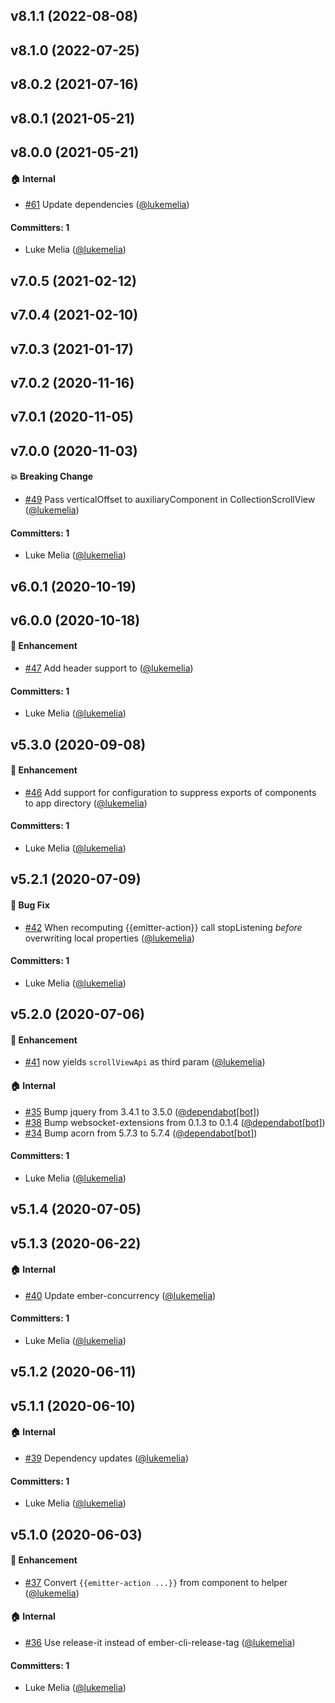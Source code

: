 ## v8.1.1 (2022-08-08)

## v8.1.0 (2022-07-25)

## v8.0.2 (2021-07-16)

## v8.0.1 (2021-05-21)

## v8.0.0 (2021-05-21)

#### :house: Internal
* [#61](https://github.com/yappbox/yapp-scroll-view/pull/61) Update dependencies ([@lukemelia](https://github.com/lukemelia))

#### Committers: 1
- Luke Melia ([@lukemelia](https://github.com/lukemelia))

## v7.0.5 (2021-02-12)

## v7.0.4 (2021-02-10)

## v7.0.3 (2021-01-17)

## v7.0.2 (2020-11-16)

## v7.0.1 (2020-11-05)

## v7.0.0 (2020-11-03)

#### :boom: Breaking Change
* [#49](https://github.com/yappbox/yapp-scroll-view/pull/49) Pass verticalOffset to auxiliaryComponent in CollectionScrollView ([@lukemelia](https://github.com/lukemelia))

#### Committers: 1
- Luke Melia ([@lukemelia](https://github.com/lukemelia))

## v6.0.1 (2020-10-19)

## v6.0.0 (2020-10-18)

#### :rocket: Enhancement
* [#47](https://github.com/yappbox/yapp-scroll-view/pull/47) Add header support to <CollectionScrollView> ([@lukemelia](https://github.com/lukemelia))

#### Committers: 1
- Luke Melia ([@lukemelia](https://github.com/lukemelia))

## v5.3.0 (2020-09-08)

#### :rocket: Enhancement
* [#46](https://github.com/yappbox/yapp-scroll-view/pull/46) Add support for configuration to suppress exports of components to app directory ([@lukemelia](https://github.com/lukemelia))

#### Committers: 1
- Luke Melia ([@lukemelia](https://github.com/lukemelia))

## v5.2.1 (2020-07-09)

#### :bug: Bug Fix
* [#42](https://github.com/yappbox/yapp-scroll-view/pull/42) When recomputing {{emitter-action}} call stopListening *before* overwriting local properties ([@lukemelia](https://github.com/lukemelia))

#### Committers: 1
- Luke Melia ([@lukemelia](https://github.com/lukemelia))

## v5.2.0 (2020-07-06)

#### :rocket: Enhancement
* [#41](https://github.com/yappbox/yapp-scroll-view/pull/41) <CollectionScrollView> now yields `scrollViewApi` as third param ([@lukemelia](https://github.com/lukemelia))

#### :house: Internal
* [#35](https://github.com/yappbox/yapp-scroll-view/pull/35) Bump jquery from 3.4.1 to 3.5.0 ([@dependabot[bot]](https://github.com/apps/dependabot))
* [#38](https://github.com/yappbox/yapp-scroll-view/pull/38) Bump websocket-extensions from 0.1.3 to 0.1.4 ([@dependabot[bot]](https://github.com/apps/dependabot))
* [#34](https://github.com/yappbox/yapp-scroll-view/pull/34) Bump acorn from 5.7.3 to 5.7.4 ([@dependabot[bot]](https://github.com/apps/dependabot))

#### Committers: 1
- Luke Melia ([@lukemelia](https://github.com/lukemelia))

## v5.1.4 (2020-07-05)

## v5.1.3 (2020-06-22)

#### :house: Internal
* [#40](https://github.com/yappbox/yapp-scroll-view/pull/40) Update ember-concurrency ([@lukemelia](https://github.com/lukemelia))

#### Committers: 1
- Luke Melia ([@lukemelia](https://github.com/lukemelia))

## v5.1.2 (2020-06-11)

## v5.1.1 (2020-06-10)

#### :house: Internal
* [#39](https://github.com/yappbox/yapp-scroll-view/pull/39) Dependency updates ([@lukemelia](https://github.com/lukemelia))

#### Committers: 1
- Luke Melia ([@lukemelia](https://github.com/lukemelia))

## v5.1.0 (2020-06-03)

#### :rocket: Enhancement
* [#37](https://github.com/yappbox/yapp-scroll-view/pull/37) Convert `{{emitter-action ...}}` from component to helper ([@lukemelia](https://github.com/lukemelia))

#### :house: Internal
* [#36](https://github.com/yappbox/yapp-scroll-view/pull/36) Use release-it instead of ember-cli-release-tag ([@lukemelia](https://github.com/lukemelia))

#### Committers: 1
- Luke Melia ([@lukemelia](https://github.com/lukemelia))

